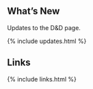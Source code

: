 
<div class="container">
<div class="row">
<div class="col">

## What’s New
Updates to the D&D page.

{% include updates.html %}

</div> <!-- col -->
<div class="col">

## Links

{% include links.html %}

</div> <!-- col -->
</div> <!-- row -->
</div> <!-- containers -->


